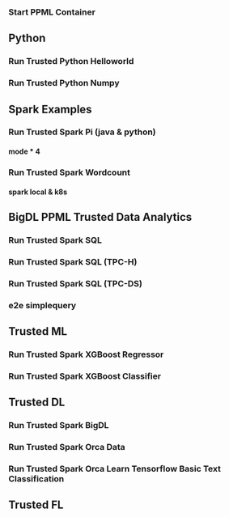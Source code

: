 ### Start PPML Container

## Python
### Run Trusted Python Helloworld
### Run Trusted Python Numpy

## Spark Examples
### Run Trusted Spark Pi (java & python)
#### mode * 4
### Run Trusted Spark Wordcount
#### spark local & k8s

## BigDL PPML Trusted Data Analytics
### Run Trusted Spark SQL
### Run Trusted Spark SQL (TPC-H)
### Run Trusted Spark SQL (TPC-DS)
### e2e simplequery

## Trusted ML 
### Run Trusted Spark XGBoost Regressor
### Run Trusted Spark XGBoost Classifier

## Trusted DL
### Run Trusted Spark BigDL
### Run Trusted Spark Orca Data
### Run Trusted Spark Orca Learn Tensorflow Basic Text Classification

## Trusted FL
